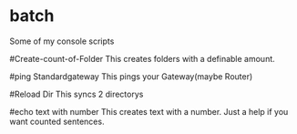 # batch
Some of my console scripts

#Create-count-of-Folder
This creates folders with a definable amount.

#ping Standardgateway
This pings your Gateway(maybe Router)

#Reload Dir
This syncs 2 directorys

#echo text with number
This creates text with a number. Just a help if you want counted sentences.